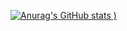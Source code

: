 [![Anurag's GitHub stats](https://github-readme-stats.vercel.app/api?username=yigedabaozi&show_icons=true&theme=dracula)
)](https://github.com/anuraghazra/github-readme-stats)

<!--
**yigedabaozi/yigedabaozi** is a ✨ _special_ ✨ repository because its `README.md` (this file) appears on your GitHub profile.

Here are some ideas to get you started:

- 🔭 I’m currently working on ...
- 🌱 I’m currently learning ...
- 👯 I’m looking to collaborate on ...
- 🤔 I’m looking for help with ...
- 💬 Ask me about ...
- 📫 How to reach me: ...
- 😄 Pronouns: ...
- ⚡ Fun fact: ...
-->

